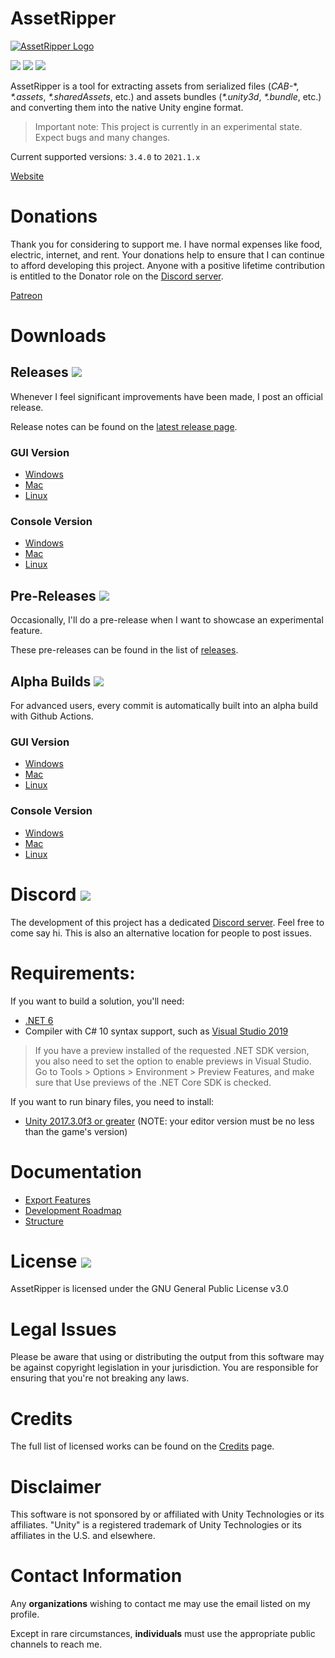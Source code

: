 # AssetRipper

[![AssetRipper Logo](https://github.com/ds5678/AssetRipper/raw/master/Images/AssetRipperLogoBackground.png)](https://github.com/ds5678/AssetRipper/raw/master/Images/AssetRipperLogoBackground.png)

[![](https://img.shields.io/github/downloads/ds5678/AssetRipper/total.svg)](https://github.com/ds5678/AssetRipper/releases)
[![](https://img.shields.io/github/downloads/ds5678/AssetRipper/latest/total.svg)](https://github.com/ds5678/AssetRipper/releases/latest)
[![](https://img.shields.io/github/v/release/ds5678/AssetRipper)](https://github.com/ds5678/AssetRipper/releases/latest)

AssetRipper is a tool for extracting assets from serialized files (*CAB-*\*, *\*.assets*, *\*.sharedAssets*, etc.) and assets bundles (*\*.unity3d*, *\*.bundle*, etc.) and converting them into the native Unity engine format.

> Important note: This project is currently in an experimental state. Expect bugs and many changes.

Current supported versions: `3.4.0` to `2021.1.x`

[Website](https://ds5678.github.io/AssetRipper/)

# Donations

Thank you for considering to support me. I have normal expenses like food, electric, internet, and rent. Your donations help to ensure that I can continue to afford developing this project. Anyone with a positive lifetime contribution is entitled to the Donator role on the [Discord server](https://discord.gg/XqXa53W2Yh).

[Patreon](https://www.patreon.com/ds5678)

# Downloads 

## Releases [![](https://img.shields.io/github/v/release/ds5678/AssetRipper)](https://github.com/ds5678/AssetRipper/releases/latest)

Whenever I feel significant improvements have been made, I post an official release. 

Release notes can be found on the [latest release page](https://github.com/ds5678/AssetRipper/releases/latest).

### GUI Version
* [Windows](https://github.com/ds5678/AssetRipper/releases/latest/download/AssetRipperGUI_win64.zip)
* [Mac](https://github.com/ds5678/AssetRipper/releases/latest/download/AssetRipperGUI_mac64.zip)
* [Linux](https://github.com/ds5678/AssetRipper/releases/latest/download/AssetRipperGUI_linux64.zip)

### Console Version
* [Windows](https://github.com/ds5678/AssetRipper/releases/latest/download/AssetRipperConsole_win64.zip)
* [Mac](https://github.com/ds5678/AssetRipper/releases/latest/download/AssetRipperConsole_mac64.zip)
* [Linux](https://github.com/ds5678/AssetRipper/releases/latest/download/AssetRipperConsole_linux64.zip)

## Pre-Releases [![](https://img.shields.io/github/v/release/ds5678/AssetRipper?include_prereleases&label=pre-release)](https://github.com/ds5678/AssetRipper/releases)

Occasionally, I'll do a pre-release when I want to showcase an experimental feature. 

These pre-releases can be found in the list of [releases](https://github.com/ds5678/AssetRipper/releases).

## Alpha Builds [![](https://img.shields.io/github/workflow/status/ds5678/AssetRipper/Publish/master)](https://nightly.link/ds5678/AssetRipper/workflows/publish/master)

For advanced users, every commit is automatically built into an alpha build with Github Actions. 

### GUI Version
* [Windows](https://nightly.link/ds5678/AssetRipper/workflows/publish/master/AssetRipperGUI_win64.zip)
* [Mac](https://nightly.link/ds5678/AssetRipper/workflows/publish/master/AssetRipperGUI_mac64.zip)
* [Linux](https://nightly.link/ds5678/AssetRipper/workflows/publish/master/AssetRipperGUI_linux64.zip)

### Console Version
* [Windows](https://nightly.link/ds5678/AssetRipper/workflows/publish/master/AssetRipperConsole_win64.zip)
* [Mac](https://nightly.link/ds5678/AssetRipper/workflows/publish/master/AssetRipperConsole_mac64.zip)
* [Linux](https://nightly.link/ds5678/AssetRipper/workflows/publish/master/AssetRipperConsole_linux64.zip)


# Discord [![](https://img.shields.io/discord/867514400701153281?color=blue&label=AssetRipper)](https://discord.gg/XqXa53W2Yh)

The development of this project has a dedicated [Discord server](https://discord.gg/XqXa53W2Yh). Feel free to come say hi. This is also an alternative location for people to post issues.


# Requirements:

If you want to build a solution, you'll need:

 * [.NET 6](https://dotnet.microsoft.com/download/dotnet/6.0)
 * Compiler with C# 10 syntax support, such as [Visual Studio 2019](https://visualstudio.microsoft.com/downloads/)

> If you have a preview installed of the requested .NET SDK version, you also need to set the option to enable previews in Visual Studio. Go to Tools > Options > Environment > Preview Features, and make sure that Use previews of the .NET Core SDK is checked.

If you want to run binary files, you need to install:

 * [Unity 2017.3.0f3 or greater](https://unity3d.com/get-unity/download/archive) (NOTE: your editor version must be no less than the game's version)
 

# Documentation
 * [Export Features](docs/ExportFeatures.md)
 * [Development Roadmap](docs/RoadMap.md)
 * [Structure](docs/Structure.md)

# License [![](https://img.shields.io/github/license/ds5678/AssetRipper?color=green)](License.md)

AssetRipper is licensed under the GNU General Public License v3.0


# Legal Issues

Please be aware that using or distributing the output from this software may be against copyright legislation in your jurisdiction. You are responsible for ensuring that you're not breaking any laws.


# Credits

The full list of licensed works can be found on the [Credits](docs/Credits.md) page.


# Disclaimer

This software is not sponsored by or affiliated with Unity Technologies or its affiliates. "Unity" is a registered trademark of Unity Technologies or its affiliates in the U.S. and elsewhere.

# Contact Information

Any **organizations** wishing to contact me may use the email listed on my profile.

Except in rare circumstances, **individuals** must use the appropriate public channels to reach me.
